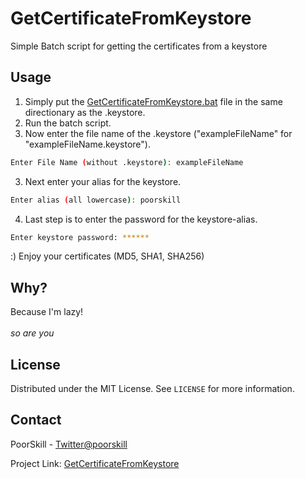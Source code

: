 # GetCertificateFromKeystore
Simple Batch script for getting the certificates from a keystore


<!-- USAGE EXAMPLES -->
## Usage

1. Simply put the [GetCertificateFromKeystore.bat](GetCertificateFromKeystore.bat) file in the same directionary as the .keystore.<br/>
2. Run the batch script.<br/>
2. Now enter the file name of the .keystore ("exampleFileName" for "exampleFileName.keystore").
```sh
Enter File Name (without .keystore): exampleFileName
```
3. Next enter your alias for the keystore.<br/>
```sh
Enter alias (all lowercase): poorskill
```
4. Last step is to enter the password for the keystore-alias.<br/>
```sh
Enter keystore password: ******
```
:) Enjoy your certificates (MD5, SHA1, SHA256)

## Why?

Because I'm lazy!<br/>
<br/>
_so are you_

<!-- LICENSE -->
## License

Distributed under the MIT License. See `LICENSE` for more information.



<!-- CONTACT -->
## Contact

PoorSkill - [Twitter@poorskill](https://twitter.com/poorskill)

Project Link: [GetCertificateFromKeystore](https://github.com/PoorSkill/GetCertificateFromKeystore)
